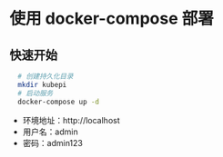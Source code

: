 # 使用 docker-compose 部署

## 快速开始

```sh
  # 创建持久化目录
  mkdir kubepi
  # 启动服务
  docker-compose up -d
```

- 环境地址：http://localhost
- 用户名：admin
- 密码：admin123